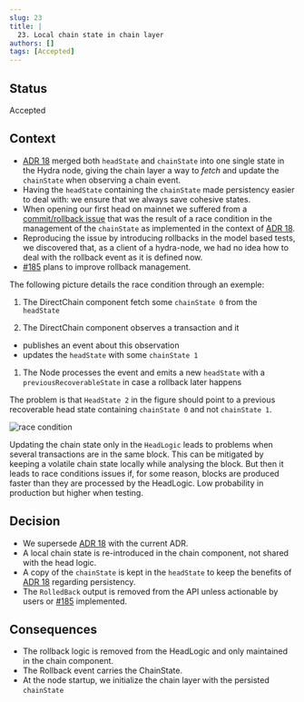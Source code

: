 ```yaml
---
slug: 23
title: |
  23. Local chain state in chain layer
authors: []
tags: [Accepted]
---
```


## Status

Accepted

## Context

- [ADR 18](/adr/18) merged both `headState` and `chainState` into one single
  state in the Hydra node, giving the chain layer a way to _fetch_ and update
  the `chainState` when observing a chain event.
- Having the `headState` containing the `chainState` made persistency easier to
  deal with: we ensure that we always save cohesive states.
- When opening our first head on mainnet we suffered from a [commit/rollback
  issue](https://github.com/cardano-scaling/hydra/issues/784) that was the
  result of a race condition in the management of the `chainState` as implemented
  in the context of [ADR 18](/adr/18).
- Reproducing the issue by introducing rollbacks in the model based tests, we
  discovered that, as a client of a hydra-node, we had no idea how to deal with
  the rollback event as it is defined now.
- [#185](https://github.com/cardano-scaling/hydra/issues/185) plans to improve
  rollback management.

The following picture details the race condition through an exemple:

1. The DirectChain component fetch some `chainState 0` from the `headState`

1. The DirectChain component observes a transaction and it

- publishes an event about this observation
- updates the `headState` with some `chainState 1`

1. The Node processes the event and emits a new `headState` with a
   `previousRecoverableState` in case a rollback later happens

The problem is that `HeadState 2` in the figure should point to a previous
recoverable head state containing `chainState 0` and not `chainState 1`.

![race condition](2023-04-26-023-race-condition.jpg)

Updating the chain state only in the `HeadLogic` leads to problems when several
transactions are in the same block. This can be mitigated by keeping a volatile
chain state locally while analysing the block. But then it leads to race
conditions issues if, for some reason, blocks are produced faster than they are
processed by the HeadLogic. Low probability in production but higher when
testing.

## Decision

- We supersede [ADR 18](/adr/18) with the current ADR.
- A local chain state is re-introduced in the chain component, not shared with
  the head logic.
- A copy of the `chainState` is kept in the `headState` to keep the benefits of
  [ADR 18](/adr/18) regarding persistency.
- The `RolledBack` output is removed from the API unless actionable by users or
  [#185](https://github.com/cardano-scaling/hydra/issues/185) implemented.

## Consequences

- The rollback logic is removed from the HeadLogic and only maintained in the
  chain component.
- The Rollback event carries the ChainState.
- At the node startup, we initialize the chain layer with the persisted
  `chainState`
